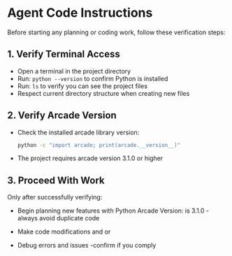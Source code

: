# Agent Code Instructions

Before starting any planning or coding work, follow these verification steps:

## 1. Verify Terminal Access
- Open a terminal in the project directory
- Run: `python --version` to confirm Python is installed
- Run: `ls` to verify you can see the project files
- Respect current directory structure when creating new files

## 2. Verify Arcade Version
- Check the installed arcade library version:
  ```bash
  python -c "import arcade; print(arcade.__version__)"
  ```
- The project requires arcade version 3.1.0 or higher

## 3. Proceed With Work
Only after successfully verifying:
- Begin planning new features with Python Arcade Version: is 3.1.0 - always avoid duplicate code

- Make code modifications
and or
- Debug errors and issues
-confirm if you comply